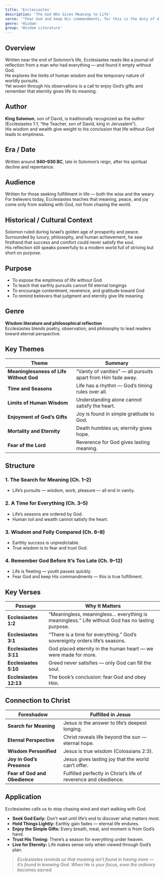 ```yaml
---
title: 'Ecclesiastes'
description: 'The God Who Gives Meaning to Life'
verse: '"Fear God and keep His commandments, for this is the duty of all mankind." — Ecclesiastes 12:13'
genre: 'Wisdom'
group: 'Wisdom Literature'
---
```


## Overview  
Written near the end of Solomon’s life, Ecclesiastes reads like a journal of reflection from a man who had everything — and found it empty without God.  
He explores the limits of human wisdom and the temporary nature of worldly pursuits.  
Yet woven through his observations is a call to enjoy God’s gifts and remember that eternity gives life its meaning.

## Author  
**King Solomon**, son of David, is traditionally recognized as the author (Ecclesiastes 1:1, “the Teacher, son of David, king in Jerusalem”).  
His wisdom and wealth give weight to his conclusion that life without God leads to emptiness.

## Era / Date  
Written around **940–930 BC**, late in Solomon’s reign, after his spiritual decline and repentance.

## Audience  
Written for those seeking fulfillment in life — both the wise and the weary.  
For believers today, Ecclesiastes teaches that meaning, peace, and joy come only from walking with God, not from chasing the world.

## Historical / Cultural Context  
Solomon ruled during Israel’s golden age of prosperity and peace.  
Surrounded by luxury, philosophy, and human achievement, he saw firsthand that success and comfort could never satisfy the soul.  
His reflection still speaks powerfully to a modern world full of striving but short on purpose.

## Purpose  
- To expose the emptiness of life without God  
- To teach that earthly pursuits cannot fill eternal longings  
- To encourage contentment, reverence, and gratitude toward God  
- To remind believers that judgment and eternity give life meaning  

## Genre  
**Wisdom literature and philosophical reflection**  
Ecclesiastes blends poetry, observation, and philosophy to lead readers toward eternal perspective.

## Key Themes  

| Theme | Summary |
|-------|----------|
| **Meaninglessness of Life Without God** | “Vanity of vanities” — all pursuits apart from Him fade away. |
| **Time and Seasons** | Life has a rhythm — God’s timing rules over all. |
| **Limits of Human Wisdom** | Understanding alone cannot satisfy the heart. |
| **Enjoyment of God’s Gifts** | Joy is found in simple gratitude to God. |
| **Mortality and Eternity** | Death humbles us; eternity gives hope. |
| **Fear of the Lord** | Reverence for God gives lasting meaning. |

## Structure  

### 1. The Search for Meaning (Ch. 1–2)
- Life’s pursuits — wisdom, work, pleasure — all end in vanity.  

### 2. A Time for Everything (Ch. 3–5)
- Life’s seasons are ordered by God.  
- Human toil and wealth cannot satisfy the heart.  

### 3. Wisdom and Folly Compared (Ch. 6–8)
- Earthly success is unpredictable.  
- True wisdom is to fear and trust God.  

### 4. Remember God Before It’s Too Late (Ch. 9–12)
- Life is fleeting — youth passes quickly.  
- Fear God and keep His commandments — this is true fulfillment.  

## Key Verses  

| Passage | Why It Matters |
|----------|----------------|
| **Ecclesiastes 1:2** | “Meaningless, meaningless… everything is meaningless.” Life without God has no lasting purpose. |
| **Ecclesiastes 3:1** | “There is a time for everything.” God’s sovereignty orders life’s seasons. |
| **Ecclesiastes 3:11** | God placed eternity in the human heart — we were made for more. |
| **Ecclesiastes 5:10** | Greed never satisfies — only God can fill the soul. |
| **Ecclesiastes 12:13** | The book’s conclusion: fear God and obey Him. |

## Connection to Christ  

| Foreshadow | Fulfilled in Jesus |
|-------------|-------------------|
| **Search for Meaning** | Jesus is the answer to life’s deepest longing. |
| **Eternal Perspective** | Christ reveals life beyond the sun — eternal hope. |
| **Wisdom Personified** | Jesus is true wisdom (Colossians 2:3). |
| **Joy in God’s Presence** | Jesus gives lasting joy that the world can’t offer. |
| **Fear of God and Obedience** | Fulfilled perfectly in Christ’s life of reverence and obedience. |

## Application  
Ecclesiastes calls us to stop chasing wind and start walking with God.  
- **Seek God Early:** Don’t wait until life’s end to discover what matters most.  
- **Hold Things Lightly:** Earthly gain fades — eternal life endures.  
- **Enjoy the Simple Gifts:** Every breath, meal, and moment is from God’s hand.  
- **Trust His Timing:** There’s a season for everything under heaven.  
- **Live for Eternity:** Life makes sense only when viewed through God’s plan.  

> *Ecclesiastes reminds us that meaning isn’t found in having more — it’s found in knowing God. When He is your focus, even the ordinary becomes sacred.*
